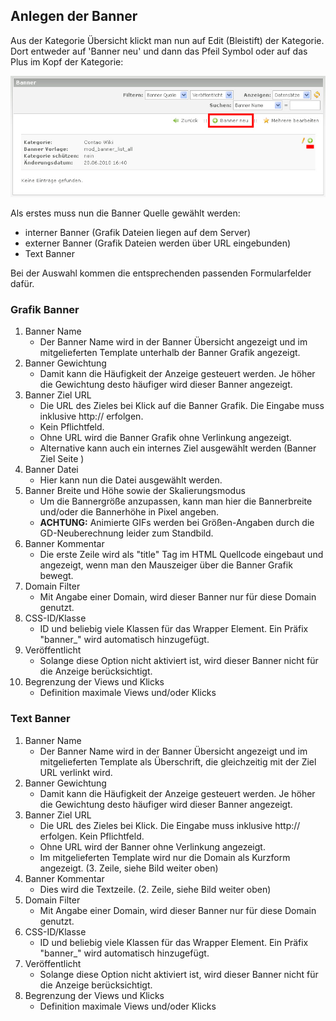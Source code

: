 ## Anlegen der Banner

Aus der Kategorie Übersicht klickt man nun auf Edit (Bleistift) der Kategorie.
Dort entweder auf 'Banner neu' und dann das Pfeil Symbol oder auf das Plus im
Kopf der Kategorie:

![Anlegen eines Banners](images/banner_de_backend_banner_neu.jpg)

Als erstes muss nun die Banner Quelle gewählt werden:

* interner Banner (Grafik Dateien liegen auf dem Server)
* externer Banner (Grafik Dateien werden über URL eingebunden)
* Text Banner

Bei der Auswahl kommen die entsprechenden passenden Formularfelder dafür.


### Grafik Banner

1. Banner Name
    * Der Banner Name wird in der Banner Übersicht angezeigt und im
    mitgelieferten Template unterhalb der Banner Grafik angezeigt.
2. Banner Gewichtung
    * Damit kann die Häufigkeit der Anzeige gesteuert werden. Je höher die
    Gewichtung desto häufiger wird dieser Banner angezeigt.
3. Banner Ziel URL
    * Die URL des Zieles bei Klick auf die Banner Grafik. Die Eingabe muss
    inklusive http:// erfolgen.
    * Kein Pflichtfeld.
    * Ohne URL wird die Banner Grafik ohne Verlinkung angezeigt.
    * Alternative kann auch ein internes Ziel ausgewählt werden (Banner Ziel Seite )
4. Banner Datei
    * Hier kann nun die Datei ausgewählt werden.
5. Banner Breite und Höhe sowie der Skalierungsmodus
    * Um die Bannergröße anzupassen, kann man hier die Bannerbreite und/oder die
    Bannerhöhe in Pixel angeben.
    * **ACHTUNG:** Animierte GIFs werden bei Größen-Angaben durch die
    GD-Neuberechnung leider zum Standbild.
6. Banner Kommentar
    * Die erste Zeile wird als "title" Tag im HTML Quellcode eingebaut und
    angezeigt, wenn man den Mauszeiger über die Banner Grafik bewegt.
7. Domain Filter
    * Mit Angabe einer Domain, wird dieser Banner nur für diese Domain genutzt.
8. CSS-ID/Klasse
    * ID und beliebig viele Klassen für das Wrapper Element.
    Ein Präfix "banner_" wird automatisch hinzugefügt.
9. Veröffentlicht
    * Solange diese Option nicht aktiviert ist, wird dieser Banner nicht für
    die Anzeige berücksichtigt.
10. Begrenzung der Views und Klicks
    * Definition maximale Views und/oder Klicks


### Text Banner

1. Banner Name
    * Der Banner Name wird in der Banner Übersicht angezeigt und im
    mitgelieferten Template als Überschrift, die gleichzeitig mit der Ziel URL
    verlinkt wird.
2. Banner Gewichtung
    * Damit kann die Häufigkeit der Anzeige gesteuert werden. Je höher die
    Gewichtung desto häufiger wird dieser Banner angezeigt.
4. Banner Ziel URL
    * Die URL des Zieles bei Klick. Die Eingabe muss inklusive http:// erfolgen.
    Kein Pflichtfeld.
    * Ohne URL wird der Banner ohne Verlinkung angezeigt.
    * Im mitgelieferten Template wird nur die Domain als Kurzform angezeigt.
    (3. Zeile, siehe Bild weiter oben)
5. Banner Kommentar
    * Dies wird die Textzeile. (2. Zeile, siehe Bild weiter oben)
6. Domain Filter
    * Mit Angabe einer Domain, wird dieser Banner nur für diese Domain genutzt.
7. CSS-ID/Klasse
    * ID und beliebig viele Klassen für das Wrapper Element.
    Ein Präfix "banner_" wird automatisch hinzugefügt.
8. Veröffentlicht
    * Solange diese Option nicht aktiviert ist, wird dieser Banner nicht für
    die Anzeige berücksichtigt.
9. Begrenzung der Views und Klicks
    * Definition maximale Views und/oder Klicks
